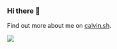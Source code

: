 ### Hi there 👋

Find out more about me on [calvin.sh](https://calvin.sh/).

<picture>
  <source
    srcset="https://github-readme-stats.vercel.app/api?username=Calvin-LL&hide_rank=true&show_icons=true&disable_animations=true&custom_title=Calvin%27s%20GitHub%20Achievements&hide=commits%2Cprs%2Cissues%2Ccontribs&title_color=ffffff&text_color=ffffff&theme=dark"
    media="(prefers-color-scheme: dark)"
  />
  <source
    srcset="https://github-readme-stats.vercel.app/api?username=Calvin-LL&hide_rank=true&show_icons=true&disable_animations=true&custom_title=Calvin%27s%20GitHub%20Achievements&hide=commits%2Cprs%2Cissues%2Ccontribs&title_color=1f2328&text_color=22272d"
    media="(prefers-color-scheme: light), (prefers-color-scheme: no-preference)"
  />
  <img src="https://github-readme-stats.vercel.app/api?username=Calvin-LL&hide_rank=true&show_icons=true&disable_animations=true&custom_title=Calvin%27s%20GitHub%20Achievements&hide=commits%2Cprs%2Cissues%2Ccontribs&title_color=1f2328&text_color=22272d" />
</picture>
